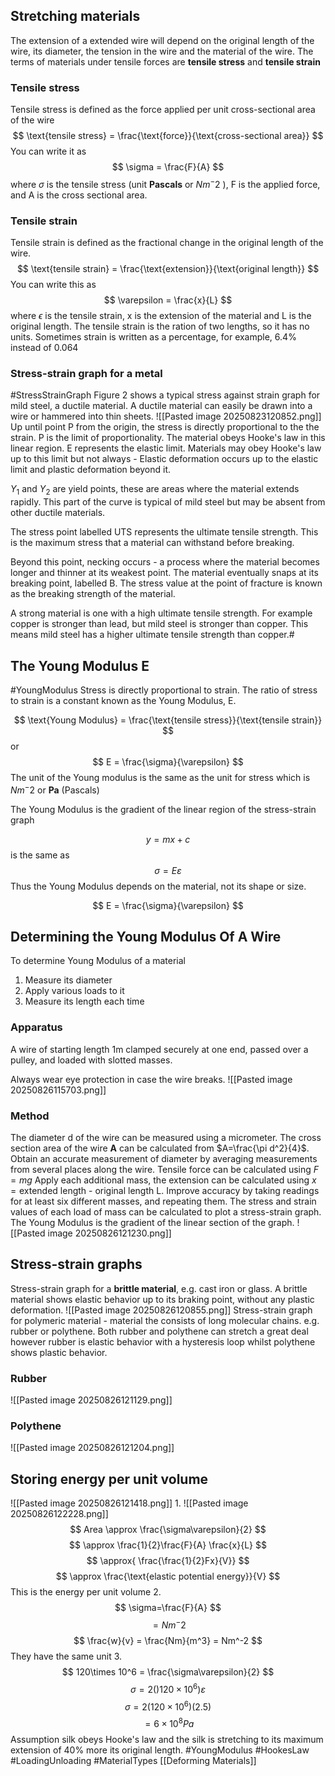 ## Stretching materials
The extension of a extended wire will depend on the original length of the wire, its diameter, the tension in the wire and the material of the wire. The terms of materials under tensile forces are **tensile stress** and **tensile strain** 

### Tensile stress
Tensile stress is defined as the force applied per unit cross-sectional area of the wire
$$
\text{tensile stress} = \frac{\text{force}}{\text{cross-sectional area}}
$$
You can write it as 
$$
\sigma = \frac{F}{A}
$$
where $\sigma$ is the tensile stress (unit **Pascals** or $Nm^-2$ ), F is the applied force, and A is the cross sectional area. 

### Tensile strain
Tensile strain is defined as the fractional change in the original length of the wire. 
$$
\text{tensile strain} =  \frac{\text{extension}}{\text{original length}}
$$
You can write this as 
$$
\varepsilon = \frac{x}{L}
$$
where $\epsilon$ is the tensile strain, x is the extension of the material and L is the original length. The tensile strain is the ration of two lengths, so it has no units. Sometimes strain is written as a percentage, for example, 6.4% instead of 0.064

### Stress-strain graph for a metal
#StressStrainGraph
Figure 2 shows a typical stress against strain graph for mild steel, a ductile material. A ductile material can easily be drawn into a wire or hammered into thin sheets.
![[Pasted image 20250823120852.png]]
Up until point P from the origin, the stress is directly proportional to the the strain. P is the limit of proportionality. The material obeys Hooke's law in this linear region. 
E represents the elastic limit. Materials may obey Hooke's law up to this limit but not always - Elastic deformation occurs up to the elastic limit and plastic deformation beyond it. 

$Y_{1}$ and $Y_{2}$ are yield points, these are areas where the material extends rapidly. This part of the curve is typical of mild steel but may be absent from other ductile materials.

The stress point labelled UTS represents the ultimate tensile strength. This is the maximum stress that a material can withstand before breaking. 

Beyond this point, necking occurs - a process where the material becomes longer and thinner at its weakest point. The material eventually snaps at its breaking point, labelled B. The stress value at the point of fracture is known as the breaking strength of the material. 

A strong material is one with a high ultimate tensile strength. For example copper is stronger than lead, but mild steel is stronger than copper. This means mild steel has a higher ultimate tensile strength than copper.#

## The Young Modulus E
#YoungModulus 
Stress is directly proportional to strain. The ratio of stress to strain is a constant known as the Young Modulus, E.

$$
\text{Young Modulus} = \frac{\text{tensile stress}}{\text{tensile strain}}
$$
or 
$$
E = \frac{\sigma}{\varepsilon}
$$
 The unit of the Young modulus is the same as the unit for stress which is $Nm^-2$ or **Pa** (Pascals)

The Young Modulus is the gradient of the linear region of the stress-strain graph

$$
y=mx + c
$$
is the same as 
$$
\sigma = E\varepsilon
$$
Thus the Young Modulus depends on the material, not its shape or size. 

$$
E = \frac{\sigma}{\varepsilon}
$$
## Determining the Young Modulus Of A Wire
To determine Young Modulus of a material
1. Measure its diameter
2. Apply various loads to it
3. Measure its length each time

###  Apparatus
A wire of starting length 1m clamped securely at one end, passed over a pulley, and loaded with slotted masses. 

Always wear eye protection in case the wire breaks. 
![[Pasted image 20250826115703.png]]

### Method
The diameter d of the wire can be measured using a micrometer. 
The cross section area of the wire **A** can be calculated from $A=\frac{\pi d^2}{4}$. Obtain an accurate measurement of diameter by averaging measurements from several places along the wire. 
Tensile force can be calculated using $F=mg$
Apply each additional mass, the extension can be calculated using $x=\text{extended length - original length L}$. Improve accuracy by taking readings for at least six different masses, and repeating them. 
The stress and strain values of each load of mass can be calculated to plot a stress-strain graph. 
The Young Modulus is the gradient of the linear section of the graph.
![[Pasted image 20250826121230.png]]

## Stress-strain graphs
Stress-strain graph for a **brittle material**, e.g. cast iron or glass. A brittle material shows elastic behavior up to its braking point, without any plastic deformation. 
![[Pasted image 20250826120855.png]]
Stress-strain graph for polymeric material -  material the consists of long molecular chains. e.g. rubber or polythene. Both rubber and polythene can stretch a great deal however rubber is elastic behavior with a hysteresis loop whilst polythene shows plastic behavior.
### Rubber
![[Pasted image 20250826121129.png]]
### Polythene
![[Pasted image 20250826121204.png]]
## Storing energy per unit volume
![[Pasted image 20250826121418.png]]
1. 
![[Pasted image 20250826122228.png]]
$$
Area \approx \frac{\sigma\varepsilon}{2}
$$
$$
\approx \frac{1}{2}\frac{F}{A} \frac{x}{L}
$$
$$
\approx{ \frac{\frac{1}{2}Fx}{V}}
$$
$$
\approx \frac{\text{elastic potential energy}}{V}
$$
This is the energy per unit volume
2. 
$$
\sigma=\frac{F}{A}
$$
$$
= Nm^-2
$$
$$
\frac{w}{v} = \frac{Nm}{m^3} = Nm^-2
$$
They have the same unit
3. 
$$
120\times 10^6 = \frac{\sigma\varepsilon}{2}
$$
$$
\sigma=2()120\times 10^6)\varepsilon
$$
$$
\sigma=2(120\times 10^6)(2.5)
$$
 $$
 = 6\times 10^8 Pa
$$
Assumption silk obeys Hooke's law and the silk is stretching to its maximum extension of 40% more its original length. 
#YoungModulus #HookesLaw #LoadingUnloading #MaterialTypes
[[Deforming Materials]]